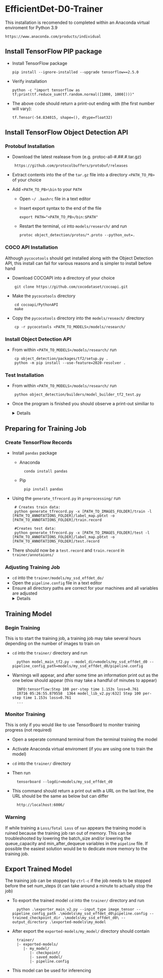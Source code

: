 # EfficientDet-D0-Trainer

This installation is recomended to completed within an Anaconda virtual enviroment for Python 3.9

	https://www.anaconda.com/products/individual
	
## Install TensorFlow PIP package

  - Install TensorFlow package

		pip install --ignore-installed --upgrade tensorflow==2.5.0
		
  - Verify installation
	
		python -c "import tensorflow as tf;print(tf.reduce_sum(tf.random.normal([1000, 1000])))"
		
  - The above code should return a print-out ending with (the first number will vary):
 
	`tf.Tensor(-54.834015, shape=(), dtype=float32)`
 
## Install TensorFlow Object Detection API 
	
 ### Protobuf Installation
 
 - Download the latest realease from (e.g. protoc-all-#.##.#.tar.gz)
 	
		https://github.com/protocolbuffers/protobuf/releases
		
 - Extract contents into the of the `tar.gz` file into a directory `<PATH_TO_PB>` of your choice

 - Add `<PATH_TO_PB>\bin` to your `PATH`

   - Open `~/ .bashrc` file in a text editor
	
	
   - Insert export syntax to the end of the file 
	
		 export PATH="<PATH_TO_PB>/bin:$PATH"
		
   - Restart the terminal, `cd` into `models/research/` and run
	
		 protoc object_detection/protos/*.proto --python_out=.
		 
 ### COCO API Installation

 Although `pycocotools` should get installed along with the Object Detection API, this install can fail for various reasons and is simpler to install before hand

 - Download COCOAPI into a directory of your choice

	 	git clone https://github.com/cocodataset/cocoapi.git
	 
 - Make the `pycocotools` directory
	
		cd cocoapi/PythonAPI
		make
		
 - Copy the `pycocotools` directory into the `models/reseach/` directory
		
		cp -r pycocotools <PATH_TO_MODELS>/models/research/

 ### Install Object Detection API

 - From within `<PATH_TO_MODELS>/models/research/` run

		cp object_detection/packages/tf2/setup.py .
		python -m pip install --use-feature=2020-resolver .
		
 ### Test Installation

 - From within `<PATH_TO_MODELS>/models/research/` run

		python object_detection/builders/model_builder_tf2_test.py
		
 - Once the program is finished you should observe a print-out similiar to
 &ensp;&thinsp; <Details>
	```
	[       OK ] ModelBuilderTF2Test.test_create_ssd_models_from_config
	[ RUN      ] ModelBuilderTF2Test.test_invalid_faster_rcnn_batchnorm_update
	INFO:tensorflow:time(__main__.ModelBuilderTF2Test.test_invalid_faster_rcnn_batchnorm_update): 0.0s
	I0608 18:49:13.183754 29296 test_util.py:2102] time(__main__.ModelBuilderTF2Test.test_invalid_faster_rcnn_batchnorm_update): 0.0s
	[       OK ] ModelBuilderTF2Test.test_invalid_faster_rcnn_batchnorm_update
	[ RUN      ] ModelBuilderTF2Test.test_invalid_first_stage_nms_iou_threshold
	INFO:tensorflow:time(__main__.ModelBuilderTF2Test.test_invalid_first_stage_nms_iou_threshold): 0.0s
	I0608 18:49:13.186750 29296 test_util.py:2102] time(__main__.ModelBuilderTF2Test.test_invalid_first_stage_nms_iou_threshold): 0.0s
	[       OK ] ModelBuilderTF2Test.test_invalid_first_stage_nms_iou_threshold
	[ RUN      ] ModelBuilderTF2Test.test_invalid_model_config_proto
	INFO:tensorflow:time(__main__.ModelBuilderTF2Test.test_invalid_model_config_proto): 0.0s
	I0608 18:49:13.188250 29296 test_util.py:2102] time(__main__.ModelBuilderTF2Test.test_invalid_model_config_proto): 0.0s
	[       OK ] ModelBuilderTF2Test.test_invalid_model_config_proto
	[ RUN      ] ModelBuilderTF2Test.test_invalid_second_stage_batch_size
	INFO:tensorflow:time(__main__.ModelBuilderTF2Test.test_invalid_second_stage_batch_size): 0.0s
	I0608 18:49:13.190746 29296 test_util.py:2102] time(__main__.ModelBuilderTF2Test.test_invalid_second_stage_batch_size): 0.0s
	[       OK ] ModelBuilderTF2Test.test_invalid_second_stage_batch_size
	[ RUN      ] ModelBuilderTF2Test.test_session
	[  SKIPPED ] ModelBuilderTF2Test.test_session
	[ RUN      ] ModelBuilderTF2Test.test_unknown_faster_rcnn_feature_extractor
	INFO:tensorflow:time(__main__.ModelBuilderTF2Test.test_unknown_faster_rcnn_feature_extractor): 0.0s
	I0608 18:49:13.193742 29296 test_util.py:2102] time(__main__.ModelBuilderTF2Test.test_unknown_faster_rcnn_feature_extractor): 0.0s
	[       OK ] ModelBuilderTF2Test.test_unknown_faster_rcnn_feature_extractor
	[ RUN      ] ModelBuilderTF2Test.test_unknown_meta_architecture
	INFO:tensorflow:time(__main__.ModelBuilderTF2Test.test_unknown_meta_architecture): 0.0s
	I0608 18:49:13.195241 29296 test_util.py:2102] time(__main__.ModelBuilderTF2Test.test_unknown_meta_architecture): 0.0s
	[       OK ] ModelBuilderTF2Test.test_unknown_meta_architecture
	[ RUN      ] ModelBuilderTF2Test.test_unknown_ssd_feature_extractor
	INFO:tensorflow:time(__main__.ModelBuilderTF2Test.test_unknown_ssd_feature_extractor): 0.0s
	I0608 18:49:13.197239 29296 test_util.py:2102] time(__main__.ModelBuilderTF2Test.test_unknown_ssd_feature_extractor):	0.0s
	[       OK ] ModelBuilderTF2Test.test_unknown_ssd_feature_extractor
	----------------------------------------------------------------------
	Ran 24 tests in 29.980s
	
	OK (skipped=1)
	```
 </Details>

## Preparing for Training Job

 ### Create TensorFlow Records
 
 - Install `pandas` package
 
	- Anaconda

			conda install pandas
	- Pip
	
			pip install pandas
 
 - Using the `generate_tfrecord.py` in `preprocessing/` run
 
 		# Creates train data:
 		python generate_tfrecord.py -x [PATH_TO_IMAGES_FOLDER]/train -l [PATH_TO_ANNOTATIONS_FOLDER]/label_map.pbtxt -o [PATH_TO_ANNOTATIONS_FOLDER]/train.record
		
		#Creates test data:
		python generate_tfrecord.py -x [PATH_TO_IMAGES_FOLDER]/test -l [PATH_TO_ANNOTATIONS_FOLDER]/label_map.pbtxt -o [PATH_TO_ANNOTATIONS_FOLDER]/test.record

  - There should now be a `test.record` and `train.record` in  `trainer/annotaions/`

### Adjusting Training Job

  - `cd` into the `trainer/models/my_ssd_effdet_do/`
  - Open the `pipeline.config` file in a text editor
  - Ensure all directory paths are correct for your machines and all variables are adjusted
&ensp;&thinsp; <Details>
	```python
	model {
	  ssd {
		num_classes: 4
		image_resizer {
		  keep_aspect_ratio_resizer {
			min_dimension: 512
			max_dimension: 512
			pad_to_max_dimension: true
		  }
		}
		feature_extractor {
		  type: "ssd_efficientnet-b0_bifpn_keras"
		  conv_hyperparams {
			regularizer {
			  l2_regularizer {
				weight: 3.9999998989515007e-05
			  }
			}
			initializer {
			  truncated_normal_initializer {
				mean: 0.0
				stddev: 0.029999999329447746
			  }
			}
			activation: SWISH
			batch_norm {
			  decay: 0.9900000095367432
			  scale: true
			  epsilon: 0.0010000000474974513
			}
			force_use_bias: true
		  }
		  bifpn {
			min_level: 3
			max_level: 7
			num_iterations: 3
			num_filters: 64
		  }
		}
		box_coder {
		  faster_rcnn_box_coder {
			y_scale: 1.0
			x_scale: 1.0
			height_scale: 1.0
			width_scale: 1.0
		  }
		}
		matcher {
		  argmax_matcher {
			matched_threshold: 0.5
			unmatched_threshold: 0.5
			ignore_thresholds: false
			negatives_lower_than_unmatched: true
			force_match_for_each_row: true
			use_matmul_gather: true
		  }
		}
		similarity_calculator {
		  iou_similarity {
		  }
		}
		box_predictor {
		  weight_shared_convolutional_box_predictor {
			conv_hyperparams {
			  regularizer {
				l2_regularizer {
				  weight: 3.9999998989515007e-05
				}
			  }
			  initializer {
				random_normal_initializer {
				  mean: 0.0
				  stddev: 0.009999999776482582
				}
			  }
			  activation: SWISH
			  batch_norm {
				decay: 0.9900000095367432
				scale: true
				epsilon: 0.0010000000474974513
			  }
			  force_use_bias: true
			}
			depth: 64
			num_layers_before_predictor: 3
			kernel_size: 3
			class_prediction_bias_init: -4.599999904632568
			use_depthwise: true
		  }
		}
		anchor_generator {
		  multiscale_anchor_generator {
			min_level: 3
			max_level: 7
			anchor_scale: 4.0
			aspect_ratios: 1.0
			aspect_ratios: 2.0
			aspect_ratios: 0.5
			scales_per_octave: 3
		  }
		}
		post_processing {
		  batch_non_max_suppression {
			score_threshold: 9.99999993922529e-09
			iou_threshold: 0.5
			max_detections_per_class: 100
			max_total_detections: 100
		  }
		  score_converter: SIGMOID
		}
		normalize_loss_by_num_matches: true
		loss {
		  localization_loss {
			weighted_smooth_l1 {
			}
		  }
		  classification_loss {
			weighted_sigmoid_focal {
			  gamma: 1.5
			  alpha: 0.25
			}
		  }
		  classification_weight: 1.0
		  localization_weight: 1.0
		}
		encode_background_as_zeros: true
		normalize_loc_loss_by_codesize: true
		inplace_batchnorm_update: true
		freeze_batchnorm: false
		add_background_class: false
	  }
	}
	train_config {
	
	  # Batch_Size will depend on available memory, lower than 8 can decrease model accuarcy
	  batch_size: 8
	  
	  data_augmentation_options {
		random_horizontal_flip {
		}
	  }
	  data_augmentation_options {
		random_scale_crop_and_pad_to_square {
		  output_size: 512
		  scale_min: 0.10000000149011612
		  scale_max: 2.0
		}
	  }
	  sync_replicas: true
	  optimizer {
		momentum_optimizer {
		  learning_rate {
			cosine_decay_learning_rate {
			  learning_rate_base: 0.07999999821186066
			  
			  # Set equal to Num_Steps
			  total_steps: 300000
			  
			  warmup_learning_rate: 0.0010000000474974513
			  
			  # Set equal to Num_Steps/100
			  warmup_steps: 3000
			  
			}
		  }
		  momentum_optimizer_value: 0.8999999761581421
		}
		use_moving_average: false
	  }
	  
	  # Insert path to `EfficientDet-D0-Trainer/` directory
	  fine_tune_checkpoint: "<PATH_TO_EFFDET_DIR>/EfficientDet-D0-Trainer/trainer/pre-trained-models/efficientdet_d0_coco17_tpu-32/checkpoint/ckpt-0.index"
	  
	  # EfficientDet Models are recommended to be trained for 20 Epochs. Num_Steps = (#_of_Images/Batch_Size)*Epochs (eg. Num_Steps = (800/8)*20)
	  num_steps: 300000
	  
	  startup_delay_steps: 0.0
	  replicas_to_aggregate: 8
	  max_number_of_boxes: 100
	  unpad_groundtruth_tensors: false
	  fine_tune_checkpoint_type: "detection"
	  use_bfloat16: false
	  fine_tune_checkpoint_version: V2
	}
	train_input_reader: {
	
	  # Insert path to `EfficientDet-D0-Trainer/` directory
	  label_map_path: "<PATH_TO_EFFDET_DIR>/EfficientDet-D0-Trainer/trainer/annotations/label_map.pbtxt"
	  
	  tf_record_input_reader {
	    # Insert path to `EfficientDet-D0-Trainer/` directory
		input_path: "<PATH_TO_EFFDET_DIR>/EfficientDet-D0-Trainer/trainer/annotations/train.record"
		
	  }
	  
	  # Helps control memory uses in tandom with batch size
	  queue_capacity: 500
	  min_after_dequeue: 250
	  
	}

	eval_config: {
	  metrics_set: "coco_detection_metrics"
	  use_moving_averages: false
	  
	  # Set Equal to Batch_Size in Train_Config
	  batch_size: 8;
	  
	}

	eval_input_reader: {
	
	  # Insert path to `EfficientDet-D0-Trainer/` directory
	  label_map_path: "<PATH_TO_EFFDET_DIR>/EfficientDet-D0-Trainer/trainer/annotations/label_map.txt"
	  
	  shuffle: false
	  num_epochs: 1
	  tf_record_input_reader {
	  
	    # Insert path to `EfficientDet-D0-Trainer/` directory
	    input_path: "<PATH_TO_EFFDET_DIR>/EfficientDet-D0-Trainer/trainer/annotations/test.record"
		
	  }
	}
	```
</Details>

## Training Model

### Begin Training
This is to start the training job, a training job may take several hours depending on the number of images to train on

- `cd` into the `trainer/` directory and run 

		python model_main_tf2.py --model_dir=models/my_ssd_effdet_d0 --pipeline_config_path=models/my_ssd_effdet_d0/pipeline.config
		
- Warnings will appear, and after some time an information print out as the one below should appear (this may take a handful of minutes to appear)

		INFO:tensorflow:Step 100 per-step time 1.153s loss=0.761
		I0716 05:26:55.879558  1364 model_lib_v2.py:632] Step 100 per-step time 1.153s loss=0.761
		...
		
### Monitor Training

This is only if you would like to use TensorBoard to moniter training progress (not required)

- Open a seperate command terminal from the terminal training the model

- Activate Anaconda virtual enviroment (if you are using one to train the model)

- `cd` into the `trainer/` directory

- Then run 

		tensorboard --logdir=models/my_ssd_effdet_d0

- This command should return a print out with a URL on the last line, the URL should be the same as below but can differ

		http://localhost:6006/
		
### Warning

If while training a `Loss/Total Loss` of `nan` appears the training model is ruined because the training job ran out of memory. This can be troubleshooted by lowering the batch_size and/or lowering the queue_capacity and min_after_dequeue variables in the `pipeline` file. If possible the easiest solution would be to dedicate more memory to the training job.
		
## Export Trained Model

The training job can be stopped by `ctrl-c` if the job needs to be stopped before the set num_steps (it can take around a minute to actually stop the job)

- To export the trained model `cd` into the `trainer/` directory and run
		
		python .\exporter_main_v2.py --input_type image_tensor --pipeline_config_path .\models\my_ssd_effdet_d0\pipeline.config --trained_checkpoint_dir .\models\my_ssd_effdet_d0\ --output_directory .\exported-models\my_model
		
- After export the `exported-models/my_model/` directory should contain

		trainer/
		|- exported-models/
		   |- my_model/
		      |- checkpoint/
		      |- saved_model/
		      |- pipeline.config
		
- This model can be used for inferencing


 
